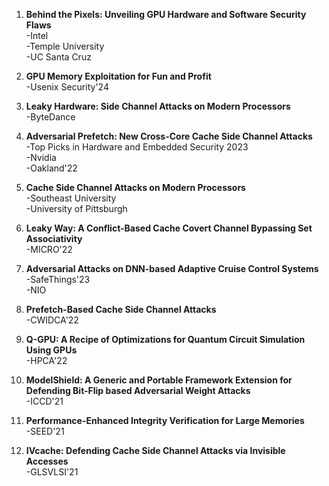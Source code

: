 1. **Behind the Pixels: Unveiling GPU Hardware and Software Security Flaws**  
   -Intel  
   -Temple University  
   -UC Santa Cruz
   
3. **GPU Memory Exploitation for Fun and Profit**  
   -Usenix Security'24
   
5.  **Leaky Hardware: Side Channel Attacks on Modern Processors**  
   -ByteDance
    
6. **Adversarial Prefetch: New Cross-Core Cache Side Channel Attacks**  
   -Top Picks in Hardware and Embedded Security 2023  
   -Nvidia  
   -Oakland'22
   
8. **Cache Side Channel Attacks on Modern Processors**  
   -Southeast University  
   -University of Pittsburgh

9. **Leaky Way: A Conflict-Based Cache Covert Channel Bypassing Set Associativity**  
   -MICRO'22

10. **Adversarial Attacks on DNN-based Adaptive Cruise Control Systems**  
   -SafeThings'23  
   -NIO

11. **Prefetch-Based Cache Side Channel Attacks**  
   -CWIDCA'22

6. **Q-GPU: A Recipe of Optimizations for Quantum Circuit Simulation Using GPUs**  
   -HPCA'22

7. **ModelShield: A Generic and Portable Framework Extension for Defending Bit-Flip based Adversarial Weight Attacks**  
   -ICCD'21

8. **Performance-Enhanced Integrity Verification for Large Memories**  
   -SEED'21

9. **IVcache: Defending Cache Side Channel Attacks via Invisible Accesses**  
   -GLSVLSI'21



